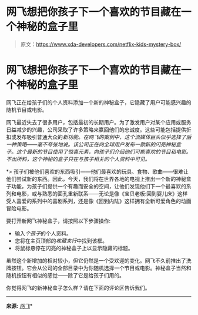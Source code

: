 # 网飞想把你孩子下一个喜欢的节目藏在一个神秘的盒子里

> 原文：<https://www.xda-developers.com/netflix-kids-mystery-box/>

# 网飞想把你孩子下一个喜欢的节目藏在一个神秘的盒子里

网飞正在给孩子们的个人资料添加一个新的神秘盒子，它隐藏了用户可能感兴趣的随机节目或电影。

网飞最近失去了很多用户，包括最初的长期用户。为了激发用户对某个应用或服务日益减少的兴趣，公司采取了许多策略来赢回他们的忠诚度。这些可能包括提供折扣或发布吸引普通大众的*新功能。在网飞的案例中，这个流媒体巨头似乎选择了后一种策略——毫不夸张地说。该公司正在向全球用户发布一款新的闪亮神秘盒子。这个最新的节目使用了惊喜元素，向孩子们介绍他们可能喜欢的节目和电影。不出所料，这个神秘的盒子只在与孩子相关的个人资料中可见。*

 *> 孩子们被他们喜欢的东西吸引——他们最喜欢的玩具、食物、歌曲——很难让他们尝试新的东西。因此，今天，我们将在世界各地的电视上推出一个新的神秘盒子功能，为孩子们提供一个有趣而安全的空间，让他们发现他们下一个最喜欢的系列和电影，或与熟悉的面孔重新联系——无论是像《宝贝老板:回到婴儿床》这样受人喜爱的系列中的喜剧系列，还是像《回到内陆》这样拥有全新可爱角色的动画冒险电影。

要打开新网飞神秘盒子，请按照以下步骤操作:

*   输入*个孩子*的个人资料。
*   您将在主页顶部的*收藏夹行*中找到该框。
*   将鼠标悬停在闪亮的神秘盒子上以显示隐藏的标题。

虽然这个新增加的相对较小，但它仍然是一个受欢迎的变化。网飞不久前推出了洗牌按钮。它会从公司的全部目录中为你随机选择一个节目或电影。神秘盒子当然和随机按钮有相似的感觉——除了它是给孩子们用的。

你觉得网飞的新神秘盒子怎么样？请在下面的评论区告诉我们。

* * *

**来源:** [*网飞*](https://about.netflix.com/en/news/surprise-delight-and-discover-your-next-favorite-with-the-new-kids-mystery)*